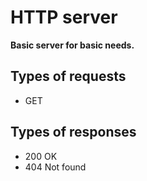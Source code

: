 # HTTP server

**Basic server for basic needs.**

## Types of requests

- GET

## Types of responses

- 200 OK
- 404 Not found